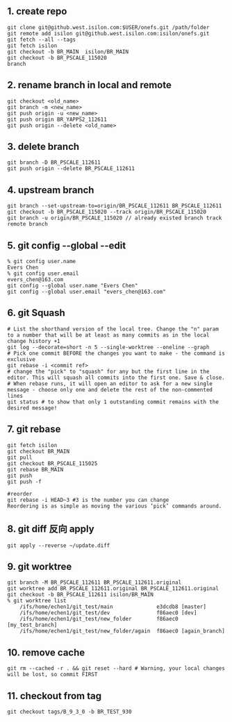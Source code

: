 ## 1. create repo
	git clone git@github.west.isilon.com:$USER/onefs.git /path/folder
	git remote add isilon git@github.west.isilon.com:isilon/onefs.git
	git fetch --all --tags
	git fetch isilon
	git checkout -b BR_MAIN  isilon/BR_MAIN
	git checkout -b BR_PSCALE_115020
	branch

## 2. rename branch in local and remote
	git checkout <old_name>
	git branch -m <new_name>
	git push origin -u <new_name>
	git push origin BR_YAPPS2_112611
	git push origin --delete <old_name>

## 3. delete branch
	git branch -D BR_PSCALE_112611
	git push origin --delete BR_PSCALE_112611

## 4. upstream branch
	git branch --set-upstream-to=origin/BR_PSCALE_112611 BR_PSCALE_112611
	git checkout -b BR_PSCALE_115020 --track origin/BR_PSCALE_115020
	git branch -u origin/BR_PSCALE_115020 // already existed branch track remote branch
	

## 5. git config --global --edit
	% git config user.name
	Evers Chen
	% git config user.email
	evers_chen@163.com
	git config --global user.name "Evers Chen"
	git config --global user.email "evers_chen@163.com"


## 6. git Squash
	# List the shorthand version of the local tree. Change the "n" param to a number that will be at least as many commits as in the local change history +1
	git log --decorate=short -n 5 --single-worktree --oneline --graph
	# Pick one commit BEFORE the changes you want to make - the command is exclusive
	git rebase -i <commit ref>
	# change the "pick" to "squash" for any but the first line in the editor. This will squash all commits into the first one. Save & close.
	# When rebase runs, it will open an editor to ask for a new single message - choose only one and delete the rest of the non-commented lines
	git status # to show that only 1 outstanding commit remains with the desired message!

## 7. git rebase
	git fetch isilon
	git checkout BR_MAIN
	git pull
	git checkout BR_PSCALE_115025
	git rebase BR_MAIN
	git push
	git push -f

	#reorder
	git rebase -i HEAD~3 #3 is the number you can change
	Reordering is as simple as moving the various ‘pick’ commands around.

## 8. git diff 反向 apply
	git apply --reverse ~/update.diff

## 9. git worktree
	git branch -M BR_PSCALE_112611 BR_PSCALE_112611.original
	git worktree add BR_PSCALE_112611.original BR_PSCALE_112611.original
	git checkout -b BR_PSCALE_112611 isilon/BR_MAIN
	% git worktree list
		/ifs/home/echen1/git_test/main              e3dcdb8 [master]
		/ifs/home/echen1/git_test/dev               f86aec0 [dev]
		/ifs/home/echen1/git_test/new_folder        f86aec0 [my_test_branch]
		/ifs/home/echen1/git_test/new_folder/again  f86aec0 [again_branch]

## 10. remove cache
	git rm --cached -r . && git reset --hard # Warning, your local changes will be lost, so commit FIRST

## 11. checkout from tag
	git checkout tags/B_9_3_0 -b BR_TEST_930
